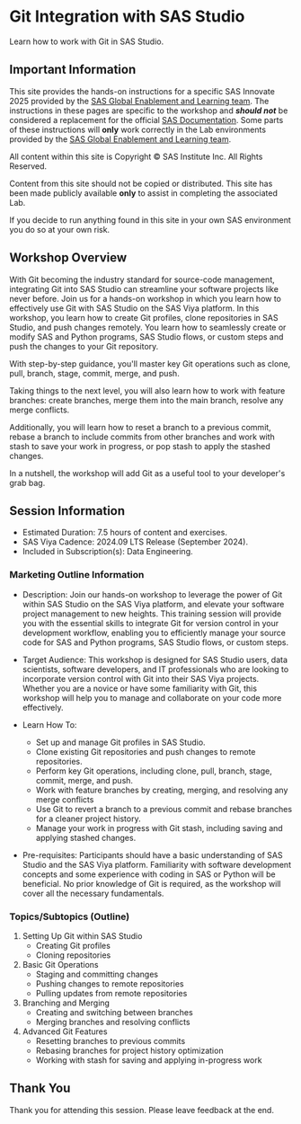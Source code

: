 
# Git Integration with SAS Studio 

Learn how to work with Git in SAS Studio.

## Important Information

This site provides the hands-on instructions for a specific SAS Innovate 2025 provided by the [SAS Global Enablement and Learning team](mailto:contactgel@sasoffice365.onmicrosoft.com).  The instructions in these pages are specific to the workshop and ***should not*** be considered a replacement for the official [SAS Documentation](http://documentation.sas.com).  Some parts of these instructions will **only** work correctly in the Lab environments provided by the [SAS Global Enablement and Learning team](mailto:contactgel@sasoffice365.onmicrosoft.com).

All content within this site is Copyright &copy; SAS Institute Inc. All Rights Reserved.

Content from this site should not be copied or distributed.  This site has been made publicly available **only** to assist in completing the associated Lab.

If you decide to run anything found in this site in your own SAS environment you do so at your own risk.

## Workshop Overview

With Git becoming the industry standard for source-code management, integrating Git into SAS Studio can streamline your software projects like never before. Join us for a hands-on workshop in which you learn how to effectively use Git with SAS Studio on the SAS Viya platform. In this workshop, you learn how to create Git profiles, clone repositories in SAS Studio, and push changes remotely. You learn how to seamlessly create or modify SAS and Python programs, SAS Studio flows, or custom steps and push the changes to your Git repository.

With step-by-step guidance, you'll master key Git operations such as clone, pull, branch, stage, commit, merge, and push.

Taking things to the next level, you will also learn how to work with feature branches: create branches, merge them into the main branch, resolve any merge conflicts.

Additionally, you will learn how to reset a branch to a previous commit, rebase a branch to include commits from other branches and work with stash to save your work in progress, or pop stash to apply the stashed changes.

In a nutshell, the workshop will add Git as a useful tool to your developer's grab bag.

## Session Information

* Estimated Duration: 7.5 hours of content and exercises.
* SAS Viya Cadence: 2024.09 LTS Release (September 2024)​.
* Included in Subscription(s): Data Engineering.

### Marketing Outline Information

* Description: Join our hands-on workshop to leverage the power of Git within SAS Studio on the SAS Viya platform, and elevate your software project management to new heights. This training session will provide you with the essential skills to integrate Git for version control in your development workflow, enabling you to efficiently manage your source code for SAS and Python programs, SAS Studio flows, or custom steps.

* Target Audience: This workshop is designed for SAS Studio users, data scientists, software developers, and IT professionals who are looking to incorporate version control with Git into their SAS Viya projects. Whether you are a novice or have some familiarity with Git, this workshop will help you to manage and collaborate on your code more effectively.

* Learn How To:

    * Set up and manage Git profiles in SAS Studio.
    * Clone existing Git repositories and push changes to remote repositories.
    * Perform key Git operations, including clone, pull, branch, stage, commit, merge, and push.
    * Work with feature branches by creating, merging, and resolving any merge conflicts
    * Use Git to revert a branch to a previous commit and rebase branches for a cleaner project history.
    * Manage your work in progress with Git stash, including saving and applying stashed changes.
* Pre-requisites: Participants should have a basic understanding of SAS Studio and the SAS Viya platform. Familiarity with software development concepts and some experience with coding in SAS or Python will be beneficial. No prior knowledge of Git is required, as the workshop will cover all the necessary fundamentals.

### Topics/Subtopics (Outline)

1. Setting Up Git within SAS Studio
    * Creating Git profiles
    * Cloning repositories
1. Basic Git Operations
    * Staging and committing changes
    * Pushing changes to remote repositories
    * Pulling updates from remote repositories
1. Branching and Merging
    * Creating and switching between branches
    * Merging branches and resolving conflicts
1. Advanced Git Features
    * Resetting branches to previous commits
    * Rebasing branches for project history optimization
    * Working with stash for saving and applying in-progress work

## Thank You

Thank you for attending this session. Please leave feedback at the end.
